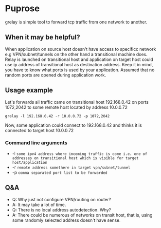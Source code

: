# Puprose
grelay is simple tool to forward tcp traffic from one network to another.

## When it may be helpful?
When application on source host doesn't have access to specificc network e.g VPN/subnet/tunnels on the other hand a transitional machine does.
Relay is launched on transitional host and application on target host could use ip address of transitional host as destination address.
Keep it in mind, you have to know what ports is used by your application. Assumed that no random ports are opened during application work.

## Usage example
Let's forwards all traffic came on transitional host 192.168.0.42 on ports 1072,2042 to some remote host located by address 10.0.0.72
```Shell
grelay -l 192.168.0.42 -r 10.0.0.72 -p 1072,2042
```
Now, some application could connect to 192.168.0.42 and thinks it is connected to target host 10.0.0.72

### Command line arguments
* -l `some ipv4 address where incoming traffic is come i.e. one of addresses on transitional host which is visible for target host/application`
* -r `remote address somethere in target vpn/subnet/tunnel`
* -p `comma separated port list to be forwarded`

## Q&A
* Q: Why just not configure VPN/routing on router?
* A: It may take a lot of time.
* Q: There is no local address autodetection. Why?
* A: There could be numerous of networks on transit host, that is, using some randomly selected address doesn't have sense.
